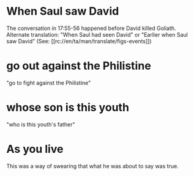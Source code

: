 # When Saul saw David

The conversation in 17:55-56 happened before David killed Goliath. Alternate translation: "When Saul had seen David" or "Earlier when Saul saw David" (See: [[rc://en/ta/man/translate/figs-events]])

# go out against the Philistine

"go to fight against the Philistine"

# whose son is this youth

"who is this youth's father"

# As you live

This was a way of swearing that what he was about to say was true.

